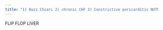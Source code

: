 ```yaml
---
title: "1) Buzz Chiari 2) chronic CHF 3) Constrictive pericarditis NUTMEG LIVER: same DDx (looks like spider web)"
---
```

FLIP FLOP LIVER


